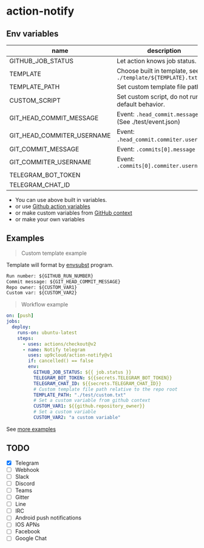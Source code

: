 # action-notify

## Env variables

| name                       | description                                                |
| -------------------------- | ---------------------------------------------------------- |
| GITHUB_JOB_STATUS          | Let action knows job status.                               |
| TEMPLATE                   | Choose built in template, see `./template/${TEMPLATE}.txt` |
| TEMPLATE_PATH              | Set custom template file path                              |
| CUSTOM_SCRIPT              | Set custom script, do not run default behavior.            |
| GIT_HEAD_COMMIT_MESSAGE    | Event: `.head_commit.message` (See ./test/event.json)      |
| GIT_HEAD_COMMITER_USERNAME | Event: `.head_commit.commiter.username`.                   |
| GIT_COMMIT_MESSAGE         | Event: `.commits[0].message`                               |
| GIT_COMMITER_USERNAME      | Event: `.commits[0].commiter.username`                     |
| TELEGRAM_BOT_TOKEN         |                                                            |
| TELEGRAM_CHAT_ID           |                                                            |

- You can use above built in variables.
- or use [Github action variables](https://docs.github.com/en/actions/configuring-and-managing-workflows/using-environment-variables#default-environment-variables)
- or make custom variables from [GitHub context](https://docs.github.com/en/actions/reference/context-and-expression-syntax-for-github-actions#contexts)
- or make your own variables

## Examples

> Custom template example

Template will format by [envsubst](https://www.gnu.org/software/gettext/manual/html_node/envsubst-Invocation.html) program.

```txt
Run number: ${GITHUB_RUN_NUMBER}
Commit message: ${GIT_HEAD_COMMIT_MESSAGE}
Repo owner: ${CUSTOM_VAR1}
Custom var: ${CUSTOM_VAR2}
```

> Workflow example

```yml
on: [push]
jobs:
  deploy:
    runs-on: ubuntu-latest
    steps:
      - uses: actions/checkout@v2
      - name: Notify telegram
        uses: up9cloud/action-notify@v1
        if: cancelled() == false
        env:
          GITHUB_JOB_STATUS: ${{ job.status }}
          TELEGRAM_BOT_TOKEN: ${{secrets.TELEGRAM_BOT_TOKEN}}
          TELEGRAM_CHAT_ID: ${{secrets.TELEGRAM_CHAT_ID}}
          # Custom template file path relative to the repo root
          TEMPLATE_PATH: "./test/custom.txt"
          # Set a custom variable from github context
          CUSTOM_VAR1: ${{github.repository_owner}}
          # Set a custom variable
          CUSTOM_VAR2: "a custom variable"
```

See [more examples](https://github.com/up9cloud/action-notify/blob/master/.github/workflows/main.yml)

## TODO

- [x] Telegram
- [ ] Webhook
- [ ] Slack
- [ ] Discord
- [ ] Teams
- [ ] Gitter
- [ ] Line
- [ ] IRC
- [ ] Android push notifications
- [ ] IOS APNs
- [ ] Facebook
- [ ] Google Chat
